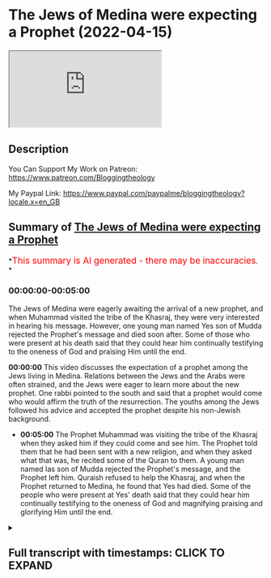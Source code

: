 # The Jews of Medina were expecting a Prophet (2022-04-15)

<iframe loading='lazy' allow='autoplay' src='https://www.youtube.com/embed/Z4pm2fSYhCI'></iframe>

## Description

You Can Support My Work on Patreon:
<https://www.patreon.com/Bloggingtheology>

My Paypal Link:
<https://www.paypal.com/paypalme/bloggingtheology?locale.x=en_GB>

## Summary of [The Jews of Medina were expecting a Prophet](https://www.youtube.com/watch?v=Z4pm2fSYhCI)

\*<span style="color:red; font-size:125%">This summary is AI generated - there may be inaccuracies</span>. \*

### <a onclick="modifyYTiframeseektime('0')">00:00:00-00:05:00</a>

The Jews of Medina were eagerly awaiting the arrival of a new prophet, and when Muhammad visited the tribe of the Khasraj, they were very interested in hearing his message. However, one young man named Yes son of Mudda rejected the Prophet's message and died soon after. Some of those who were present at his death said that they could hear him continually testifying to the oneness of God and praising Him until the end.

**<a onclick="modifyYTiframeseektime('0')">00:00:00</a>** This video discusses the expectation of a prophet among the Jews living in Medina. Relations between the Jews and the Arabs were often strained, and the Jews were eager to learn more about the new prophet. One rabbi pointed to the south and said that a prophet would come who would affirm the truth of the resurrection. The youths among the Jews followed his advice and accepted the prophet despite his non-Jewish background.

*   **<a onclick="modifyYTiframeseektime('300')">00:05:00</a>** The Prophet Muhammad was visiting the tribe of the Khasraj when they asked him if they could come and see him. The Prophet told them that he had been sent with a new religion, and when they asked what that was, he recited some of the Quran to them. A young man named Ias son of Mudda rejected the Prophet's message, and the Prophet left him. Quraish refused to help the Khasraj, and when the Prophet returned to Medina, he found that Yes had died. Some of the people who were present at Yes' death said that they could hear him continually testifying to the oneness of God and magnifying praising and glorifying Him until the end.

<details><summary><h2>Full transcript with timestamps: CLICK TO EXPAND</h2></summary>

<a onclick="modifyYTiframeseektime('2')">0:00:02</a> in this episode we hear of many of the\ <a onclick="modifyYTiframeseektime('6')">0:00:06</a> jews who are living in expectation of a\ <a onclick="modifyYTiframeseektime('9')">0:00:09</a> prophet whose time was near and i\ <a onclick="modifyYTiframeseektime('12')">0:00:12</a> continue reading from muhammad his life\ <a onclick="modifyYTiframeseektime('15')">0:00:15</a> based on the earliest sources by martin\ <a onclick="modifyYTiframeseektime('18')">0:00:18</a> ling's chapter 19\ <a onclick="modifyYTiframeseektime('20')">0:00:20</a> owls and khasraj\ <a onclick="modifyYTiframeseektime('23')">0:00:23</a> the tribes of ows and khasraj had\ <a onclick="modifyYTiframeseektime('26')">0:00:26</a> alliances with some of the jewish tribes\ <a onclick="modifyYTiframeseektime('29')">0:00:29</a> who lived beside them in yathrib\ <a onclick="modifyYTiframeseektime('32')">0:00:32</a> but relations between them were often\ <a onclick="modifyYTiframeseektime('35')">0:00:35</a> strained and fraught with ill feeling\ <a onclick="modifyYTiframeseektime('38')">0:00:38</a> not least because the monotheistic jews\ <a onclick="modifyYTiframeseektime('42')">0:00:42</a> conscious of being god's chosen people\ <a onclick="modifyYTiframeseektime('45')">0:00:45</a> despise the polytheistic arabs while\ <a onclick="modifyYTiframeseektime('49')">0:00:49</a> having to pay them a certain respect\ <a onclick="modifyYTiframeseektime('51')">0:00:51</a> because of their greater strength\ <a onclick="modifyYTiframeseektime('55')">0:00:55</a> in moments of acrimony and frustration\ <a onclick="modifyYTiframeseektime('58')">0:00:58</a> the jews have been known to say\ <a onclick="modifyYTiframeseektime('61')">0:01:01</a> the time of a prophet who is to be sent\ <a onclick="modifyYTiframeseektime('64')">0:01:04</a> is now at hand\ <a onclick="modifyYTiframeseektime('66')">0:01:06</a> with him we shall slay you even as ad\ <a onclick="modifyYTiframeseektime('71')">0:01:11</a> imran were slain\ <a onclick="modifyYTiframeseektime('73')">0:01:13</a> and martin ling's leaves a footnote\ <a onclick="modifyYTiframeseektime('76')">0:01:16</a> ancient arab tribes suddenly destroyed\ <a onclick="modifyYTiframeseektime('79')">0:01:19</a> for their refusal to obey the prophets\ <a onclick="modifyYTiframeseektime('82')">0:01:22</a> who were sent to them\ <a onclick="modifyYTiframeseektime('85')">0:01:25</a> and their rabbis and soothsayers when\ <a onclick="modifyYTiframeseektime('88')">0:01:28</a> asked whence the prophet would come had\ <a onclick="modifyYTiframeseektime('91')">0:01:31</a> always pointed in the direction of the\ <a onclick="modifyYTiframeseektime('94')">0:01:34</a> yemen which was also for them the\ <a onclick="modifyYTiframeseektime('97')">0:01:37</a> direction of mecca so when the yathrib\ <a onclick="modifyYTiframeseektime('101')">0:01:41</a> arabs heard that a man in mecca had now\ <a onclick="modifyYTiframeseektime('105')">0:01:45</a> in fact declared himself to be a prophet\ <a onclick="modifyYTiframeseektime('109')">0:01:49</a> they opened their ears\ <a onclick="modifyYTiframeseektime('112')">0:01:52</a> and they were still more interested when\ <a onclick="modifyYTiframeseektime('114')">0:01:54</a> they were told something about his\ <a onclick="modifyYTiframeseektime('116')">0:01:56</a> message for they were already familiar\ <a onclick="modifyYTiframeseektime('119')">0:01:59</a> with many of the principles of orthodox\ <a onclick="modifyYTiframeseektime('122')">0:02:02</a> religion\ <a onclick="modifyYTiframeseektime('124')">0:02:04</a> in more friendly moments the jews often\ <a onclick="modifyYTiframeseektime('127')">0:02:07</a> spoke to them of the oneness of god and\ <a onclick="modifyYTiframeseektime('131')">0:02:11</a> of man's final ends and they would\ <a onclick="modifyYTiframeseektime('135')">0:02:15</a> discuss these questions together\ <a onclick="modifyYTiframeseektime('138')">0:02:18</a> the idea that they would rise from the\ <a onclick="modifyYTiframeseektime('140')">0:02:20</a> dead was especially difficult for the\ <a onclick="modifyYTiframeseektime('143')">0:02:23</a> polytheists to accept\ <a onclick="modifyYTiframeseektime('146')">0:02:26</a> and noticing this\ <a onclick="modifyYTiframeseektime('148')">0:02:28</a> one of the rabbis pointed to the south\ <a onclick="modifyYTiframeseektime('151')">0:02:31</a> and said that thence a prophet was about\ <a onclick="modifyYTiframeseektime('155')">0:02:35</a> to come who would affirm the truth of\ <a onclick="modifyYTiframeseektime('158')">0:02:38</a> the resurrection\ <a onclick="modifyYTiframeseektime('161')">0:02:41</a> but their deepest preparation for the\ <a onclick="modifyYTiframeseektime('164')">0:02:44</a> news for mecca had come\ <a onclick="modifyYTiframeseektime('166')">0:02:46</a> indirectly\ <a onclick="modifyYTiframeseektime('168')">0:02:48</a> from a jew named al hayaban who had\ <a onclick="modifyYTiframeseektime('172')">0:02:52</a> migrated from syria and who on more than\ <a onclick="modifyYTiframeseektime('175')">0:02:55</a> one occasion had saved the oasis from\ <a onclick="modifyYTiframeseektime('178')">0:02:58</a> drought through his prayers for rain\ <a onclick="modifyYTiframeseektime('182')">0:03:02</a> this saintly man had died about the time\ <a onclick="modifyYTiframeseektime('185')">0:03:05</a> that the prophet had received his first\ <a onclick="modifyYTiframeseektime('189')">0:03:09</a> revelation and when he had felt himself\ <a onclick="modifyYTiframeseektime('191')">0:03:11</a> at the point of death\ <a onclick="modifyYTiframeseektime('193')">0:03:13</a> as ours and khazraj was subsequently\ <a onclick="modifyYTiframeseektime('196')">0:03:16</a> told he had said to those about him\ <a onclick="modifyYTiframeseektime('200')">0:03:20</a> oh jews\ <a onclick="modifyYTiframeseektime('202')">0:03:22</a> what was it think ye that maybe leave a\ <a onclick="modifyYTiframeseektime('206')">0:03:26</a> land of bread and wine for a land of\ <a onclick="modifyYTiframeseektime('209')">0:03:29</a> hardship and hunger\ <a onclick="modifyYTiframeseektime('212')">0:03:32</a> thou best knowest they said\ <a onclick="modifyYTiframeseektime('215')">0:03:35</a> i came to this country he answered in\ <a onclick="modifyYTiframeseektime('219')">0:03:39</a> expectation of the coming forth of a\ <a onclick="modifyYTiframeseektime('222')">0:03:42</a> prophet\ <a onclick="modifyYTiframeseektime('223')">0:03:43</a> whose time is near\ <a onclick="modifyYTiframeseektime('226')">0:03:46</a> to this country he will migrate\ <a onclick="modifyYTiframeseektime('230')">0:03:50</a> i had hopes that he will be sent in time\ <a onclick="modifyYTiframeseektime('233')">0:03:53</a> for me to follow him\ <a onclick="modifyYTiframeseektime('236')">0:03:56</a> his hour is close upon you\ <a onclick="modifyYTiframeseektime('240')">0:04:00</a> these words were taken greatly to heart\ <a onclick="modifyYTiframeseektime('243')">0:04:03</a> by some jewish youths who heard them and\ <a onclick="modifyYTiframeseektime('247')">0:04:07</a> who were enabled by them when the time\ <a onclick="modifyYTiframeseektime('250')">0:04:10</a> came to accept the prophet even though\ <a onclick="modifyYTiframeseektime('253')">0:04:13</a> he was not a jew\ <a onclick="modifyYTiframeseektime('257')">0:04:17</a> but generally speaking whereas the arabs\ <a onclick="modifyYTiframeseektime('260')">0:04:20</a> were in favor of the man but against the\ <a onclick="modifyYTiframeseektime('263')">0:04:23</a> message the jews were in favor of the\ <a onclick="modifyYTiframeseektime('266')">0:04:26</a> message but against the man\ <a onclick="modifyYTiframeseektime('269')">0:04:29</a> for how could god send a prophet who was\ <a onclick="modifyYTiframeseektime('272')">0:04:32</a> not one of the chosen people nonetheless\ <a onclick="modifyYTiframeseektime('276')">0:04:36</a> when the pilgrims brought news of a\ <a onclick="modifyYTiframeseektime('278')">0:04:38</a> prophet to yathrib the jews were\ <a onclick="modifyYTiframeseektime('280')">0:04:40</a> interested despite themselves and\ <a onclick="modifyYTiframeseektime('283')">0:04:43</a> eagerly questioned them for more details\ <a onclick="modifyYTiframeseektime('287')">0:04:47</a> and when the arabs of the oasis\ <a onclick="modifyYTiframeseektime('289')">0:04:49</a> sensed this eagerness and when they saw\ <a onclick="modifyYTiframeseektime('293')">0:04:53</a> how the monotheistic nature of the\ <a onclick="modifyYTiframeseektime('295')">0:04:55</a> message increased their interest\ <a onclick="modifyYTiframeseektime('298')">0:04:58</a> increased the interest of the rabbi's\ <a onclick="modifyYTiframeseektime('301')">0:05:01</a> tenfold they could not fail to be\ <a onclick="modifyYTiframeseektime('304')">0:05:04</a> impressed\ <a onclick="modifyYTiframeseektime('305')">0:05:05</a> as were the bearers of the tidings\ <a onclick="modifyYTiframeseektime('308')">0:05:08</a> themselves\ <a onclick="modifyYTiframeseektime('311')">0:05:11</a> apart from such considerations the tribe\ <a onclick="modifyYTiframeseektime('314')">0:05:14</a> of the khasraj was fully aware of its\ <a onclick="modifyYTiframeseektime('318')">0:05:18</a> strong links of kinship with the very\ <a onclick="modifyYTiframeseektime('321')">0:05:21</a> man who now claimed to be a prophet\ <a onclick="modifyYTiframeseektime('325')">0:05:25</a> and who had visited yathrib with his\ <a onclick="modifyYTiframeseektime('328')">0:05:28</a> mother as a child and since then more\ <a onclick="modifyYTiframeseektime('331')">0:05:31</a> than once on his way to syria\ <a onclick="modifyYTiframeseektime('335')">0:05:35</a> as to ours one of their leading men abu\ <a onclick="modifyYTiframeseektime('339')">0:05:39</a> khayes had married a meccan who was the\ <a onclick="modifyYTiframeseektime('343')">0:05:43</a> aunt of warakka and also of khadijah\ <a onclick="modifyYTiframeseektime('348')">0:05:48</a> abu khayez had often stayed with his\ <a onclick="modifyYTiframeseektime('351')">0:05:51</a> wife's family\ <a onclick="modifyYTiframeseektime('352')">0:05:52</a> and he respected waraka's opinion of the\ <a onclick="modifyYTiframeseektime('356')">0:05:56</a> new prophet\ <a onclick="modifyYTiframeseektime('358')">0:05:58</a> all these factors\ <a onclick="modifyYTiframeseektime('360')">0:06:00</a> supplemented by continuous reports of\ <a onclick="modifyYTiframeseektime('363')">0:06:03</a> pilgrims and other visitors from mecca\ <a onclick="modifyYTiframeseektime('367')">0:06:07</a> now began to work upon the people of the\ <a onclick="modifyYTiframeseektime('370')">0:06:10</a> oasis\ <a onclick="modifyYTiframeseektime('372')">0:06:12</a> but for the moment most of their\ <a onclick="modifyYTiframeseektime('375')">0:06:15</a> attention was centered upon the urgent\ <a onclick="modifyYTiframeseektime('377')">0:06:17</a> problems of their own internal affairs\ <a onclick="modifyYTiframeseektime('381')">0:06:21</a> a quarrel ending in bloodshed between\ <a onclick="modifyYTiframeseektime('385')">0:06:25</a> aosite and kazrajit had gradually\ <a onclick="modifyYTiframeseektime('388')">0:06:28</a> involved more and more clans of the two\ <a onclick="modifyYTiframeseektime('392')">0:06:32</a> tribes\ <a onclick="modifyYTiframeseektime('393')">0:06:33</a> even the jews had taken sides\ <a onclick="modifyYTiframeseektime('397')">0:06:37</a> three battles had already been fought\ <a onclick="modifyYTiframeseektime('399')">0:06:39</a> but instead of being decisive these had\ <a onclick="modifyYTiframeseektime('402')">0:06:42</a> inflamed the souls of men still\ <a onclick="modifyYTiframeseektime('406')">0:06:46</a> further and multiplied the needs for\ <a onclick="modifyYTiframeseektime('409')">0:06:49</a> revenge\ <a onclick="modifyYTiframeseektime('411')">0:06:51</a> a fourth battle on a larger scale than\ <a onclick="modifyYTiframeseektime('413')">0:06:53</a> the others seemed inevitable\ <a onclick="modifyYTiframeseektime('416')">0:06:56</a> and it was in view of this that the\ <a onclick="modifyYTiframeseektime('419')">0:06:59</a> leaders of owls had the idea of sending\ <a onclick="modifyYTiframeseektime('422')">0:07:02</a> a delegation to mecca to ask quraish for\ <a onclick="modifyYTiframeseektime('426')">0:07:06</a> their help against khazraj\ <a onclick="modifyYTiframeseektime('430')">0:07:10</a> while they were waiting for an answer\ <a onclick="modifyYTiframeseektime('433')">0:07:13</a> the prophet went to them and asked them\ <a onclick="modifyYTiframeseektime('437')">0:07:17</a> if they would like something better than\ <a onclick="modifyYTiframeseektime('439')">0:07:19</a> what they had come for\ <a onclick="modifyYTiframeseektime('442')">0:07:22</a> they asked what that might be\ <a onclick="modifyYTiframeseektime('445')">0:07:25</a> and he told them of his mission and of\ <a onclick="modifyYTiframeseektime('448')">0:07:28</a> the religion he had been commanded to\ <a onclick="modifyYTiframeseektime('450')">0:07:30</a> preach\ <a onclick="modifyYTiframeseektime('452')">0:07:32</a> then he recited to them some of the\ <a onclick="modifyYTiframeseektime('455')">0:07:35</a> quran\ <a onclick="modifyYTiframeseektime('456')">0:07:36</a> and when he had finished a young man\ <a onclick="modifyYTiframeseektime('459')">0:07:39</a> named ias son of mudda\ <a onclick="modifyYTiframeseektime('463')">0:07:43</a> people\ <a onclick="modifyYTiframeseektime('464')">0:07:44</a> by god this is better than that ye came\ <a onclick="modifyYTiframeseektime('468')">0:07:48</a> for\ <a onclick="modifyYTiframeseektime('471')">0:07:51</a> but the leader of the delegation took a\ <a onclick="modifyYTiframeseektime('473')">0:07:53</a> handful of earth and threw it in the\ <a onclick="modifyYTiframeseektime('476')">0:07:56</a> youth's face saying\ <a onclick="modifyYTiframeseektime('479')">0:07:59</a> let that be all from thee by my life we\ <a onclick="modifyYTiframeseektime('482')">0:08:02</a> have come for other than this\ <a onclick="modifyYTiframeseektime('486')">0:08:06</a> yes relapsed into silence\ <a onclick="modifyYTiframeseektime('489')">0:08:09</a> and the prophet left them\ <a onclick="modifyYTiframeseektime('492')">0:08:12</a> quraish refused their request for help\ <a onclick="modifyYTiframeseektime('497')">0:08:17</a> and they returned to medina\ <a onclick="modifyYTiframeseektime('500')">0:08:20</a> shortly after this yes died and those\ <a onclick="modifyYTiframeseektime('504')">0:08:24</a> who were present at his death\ <a onclick="modifyYTiframeseektime('506')">0:08:26</a> said that they heard him continually\ <a onclick="modifyYTiframeseektime('509')">0:08:29</a> testifying to the oneness of god and\ <a onclick="modifyYTiframeseektime('512')">0:08:32</a> magnifying praising and glorifying him\ <a onclick="modifyYTiframeseektime('516')">0:08:36</a> until the end\ <a onclick="modifyYTiframeseektime('519')">0:08:39</a> he is thus counted as the first man of\ <a onclick="modifyYTiframeseektime('523')">0:08:43</a> yathrib to enter islam\ <a onclick="modifyYTiframeseektime('527')">0:08:47</a> and that's the end of chapter 19.\ <a onclick="modifyYTiframeseektime('531')">0:08:51</a> till next time

</details>
